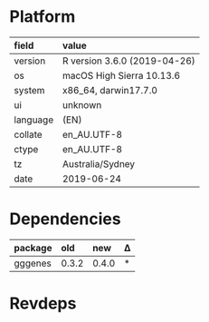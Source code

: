 # Platform

|field    |value                        |
|:--------|:----------------------------|
|version  |R version 3.6.0 (2019-04-26) |
|os       |macOS High Sierra 10.13.6    |
|system   |x86_64, darwin17.7.0         |
|ui       |unknown                      |
|language |(EN)                         |
|collate  |en_AU.UTF-8                  |
|ctype    |en_AU.UTF-8                  |
|tz       |Australia/Sydney             |
|date     |2019-06-24                   |

# Dependencies

|package |old   |new   |Δ  |
|:-------|:-----|:-----|:--|
|gggenes |0.3.2 |0.4.0 |*  |

# Revdeps


